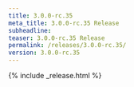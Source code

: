 ```yaml
---
title: 3.0.0-rc.35
meta_title: 3.0.0-rc.35 Release
subheadline: 
teaser: 3.0.0-rc.35 Release
permalink: /releases/3.0.0-rc.35/
version: 3.0.0-rc.35
---
```


{% include _release.html %}
